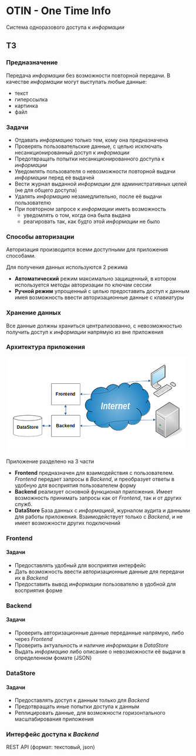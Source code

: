 # OTIN - One Time Info
Система одноразового доступа к *информации*

## ТЗ
### Предназначение
Передача *информации* без возможности повторной передачи.
В качестве *информации* могут выступать любые данные:
* текст
* гиперссылка
* картинка
* файл

### Задачи
* Отдавать *информацию* только тем, кому она предназначена
* Проверять пользовательские данные, с целью исключать несанкционированный доступ к *информации*
* Предотвращать попытки несанкционированного доступа к *информации*
* Уведомлять пользователя о невозможности повторной выдачи *информации* перед её выдачей
* Вести журнал выданной *информации* для административных целей (не для общего доступа)
* Удалять *информацию* незамедлительно, после её выдачи пользователю
* При повторном запросе к *информации* иметь возможность
    * уведомлять о том, когда она была выдана
    * реагировать так, как будто этой *информации* не было

### Способы авторизации
Авторизация производится всеми доступными для приложения способами.

Для получения данных используются 2 режима
* **Автоматический** режим максимально защищенный, в котором используется методы авторизации по ключам сессии
* **Ручной режим** упрощенный с целью предоставить доступ к данным имея возможность ввести авторизационные данные с клавиатуры

### Хранение данных
Все данные должны храниться централизованно, с невозможностью получить доступ к *информации* напрямую из вне приложения

### Архитектура приложения
![OTIN arch123](./docs/OTIN_arch.png "OTIN arch")

Приложение разделено на 3 части
* **Frontend** предназначен для взаимодействия с пользователем. *Frontend* передает запросы в *Backend*, и преобразует ответы в удобную для восприятия пользователем форму
* **Backend** реализует основной функционал приложения. Имеет возможность принимать запросы как от *Frontend*, так и от других служб.
* **DataStore** База данных с *информацией*, журналом аудита и данными для работы приложения. Взаимодействует только с *Backend*, и не имеет возможности других подключений

### Frontend
#### Задачи
* Предоставлять удобный для восприятия интерфейс
* Дать возможность ввести авторизационные данные для передачи их в *Backend*
* Предоставить вывод *информации* пользователю в удобной для восприятия форме

### Backend
#### Задачи
* Проверить авторизационные данные переданные напрямую, либо через *Frontend*
* Проверить актуальность и наличие *информации* в *DataStore*
* Выдать *информацию* либо описание о невозможности её выдачи в определенном фомате (JSON)

### DataStore
#### Задачи
* Предоставлять доступ к данным только для *Backend*
* Предотвращать иные попытки доступа к данным
* Реплицировать данные, для возможности горизонтального масштабирования приложения

### Интерфейс доступа к *Backend*
REST API (формат: текстовый, json)
